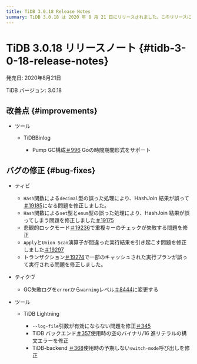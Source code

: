 ```yaml
---
title: TiDB 3.0.18 Release Notes
summary: TiDB 3.0.18 は 2020 年 8 月 21 日にリリースされました。このリリースには、TiDB Binlogの改善と、TiDB および TiKV のバグ修正が含まれています。TiDB のバグ修正には、小数点、セット、列挙型の処理に関する問題、重複キーとキャッシュされた実行プランに関する問題が含まれます。TiKV のバグ修正には、GC 失敗ログ レベルの変更が含まれます。TiDB TiDB Lightning、ログ ファイル引数、構文エラー、予期しない呼び出しに関する問題も修正されました。
---
```


# TiDB 3.0.18 リリースノート {#tidb-3-0-18-release-notes}

発売日: 2020年8月21日

TiDB バージョン: 3.0.18

## 改善点 {#improvements}

-   ツール

    -   TiDBBinlog

        -   Pump GC構成[＃996](https://github.com/pingcap/tidb-binlog/pull/996) Goの時間期間形式をサポート

## バグの修正 {#bug-fixes}

-   ティビ

    -   `Hash`関数による`decimal`型の誤った処理により、HashJoin 結果が誤って[＃19185](https://github.com/pingcap/tidb/pull/19185)になる問題を修正しました。
    -   `Hash`関数による`set`型と`enum`型の誤った処理により、HashJoin 結果が誤ってしまう問題を修正しました[＃19175](https://github.com/pingcap/tidb/pull/19175)
    -   悲観的ロックモード[＃19236](https://github.com/pingcap/tidb/pull/19236)で重複キーのチェックが失敗する問題を修正
    -   `Apply`と`Union Scan`演算子が間違った実行結果を引き起こす問題を修正しました[＃19297](https://github.com/pingcap/tidb/pull/19297)
    -   トランザクション[＃19274](https://github.com/pingcap/tidb/pull/19274)で一部のキャッシュされた実行プランが誤って実行される問題を修正しました。

-   ティクヴ

    -   GC失敗ログを`error`から`warning`レベル[＃8444](https://github.com/tikv/tikv/pull/8444)に変更する

-   ツール

    -   TiDB Lightning

        -   `--log-file`引数が有効にならない問題を修正[＃345](https://github.com/pingcap/tidb-lightning/pull/345)
        -   TiDB バックエンド[＃357](https://github.com/pingcap/tidb-lightning/pull/357)使用時の空のバイナリ/16 進リテラルの構文エラーを修正
        -   TiDB-backend [＃368](https://github.com/pingcap/tidb-lightning/pull/368)使用時の予期しない`switch-mode`呼び出しを修正
